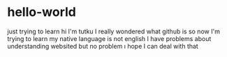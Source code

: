 # hello-world
just trying to learn
hi I'm tutku
I really wondered what github is
so now I'm trying to learn 
my native language is not english 
I have problems about understanding websited 
but no problem ı hope I can deal with that 
